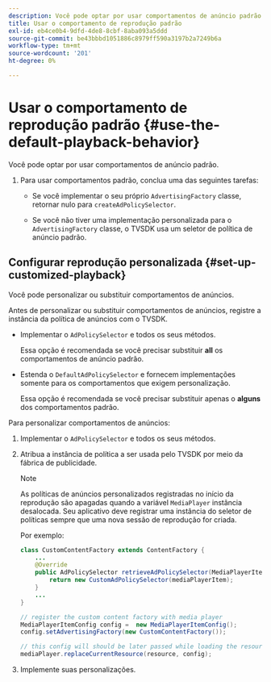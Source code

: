```yaml
---
description: Você pode optar por usar comportamentos de anúncio padrão.
title: Usar o comportamento de reprodução padrão
exl-id: eb4ce0b4-9dfd-4de8-8cbf-8aba093a5ddd
source-git-commit: be43bbbd1051886c8979ff590a3197b2a7249b6a
workflow-type: tm+mt
source-wordcount: '201'
ht-degree: 0%

---
```


# Usar o comportamento de reprodução padrão  {#use-the-default-playback-behavior}

Você pode optar por usar comportamentos de anúncio padrão.

1. Para usar comportamentos padrão, conclua uma das seguintes tarefas:

   * Se você implementar o seu próprio `AdvertisingFactory` classe, retornar nulo para `createAdPolicySelector`.

   * Se você não tiver uma implementação personalizada para o `AdvertisingFactory` classe, o TVSDK usa um seletor de política de anúncio padrão.

## Configurar reprodução personalizada {#set-up-customized-playback}

Você pode personalizar ou substituir comportamentos de anúncios.

Antes de personalizar ou substituir comportamentos de anúncios, registre a instância da política de anúncios com o TVSDK.

* Implementar o `AdPolicySelector` e todos os seus métodos.

   Essa opção é recomendada se você precisar substituir **all** os comportamentos de anúncio padrão.

* Estenda o `DefaultAdPolicySelector` e fornecem implementações somente para os comportamentos que exigem personalização.

   Essa opção é recomendada se você precisar substituir apenas o **alguns** dos comportamentos padrão.

Para personalizar comportamentos de anúncios:

1. Implementar o `AdPolicySelector` e todos os seus métodos.
1. Atribua a instância de política a ser usada pelo TVSDK por meio da fábrica de publicidade.

   >[!NOTE]
   >
   >As políticas de anúncios personalizados registradas no início da reprodução são apagadas quando a variável `MediaPlayer` instância desalocada. Seu aplicativo deve registrar uma instância do seletor de políticas sempre que uma nova sessão de reprodução for criada.

   Por exemplo:

   ```java
   class CustomContentFactory extends ContentFactory { 
       ... 
       @Override 
       public AdPolicySelector retrieveAdPolicySelector(MediaPlayerItem mediaPlayerItem) { 
           return new CustomAdPolicySelector(mediaPlayerItem); 
       } 
       ... 
   } 
   
   // register the custom content factory with media player 
   MediaPlayerItemConfig config =  new MediaPlayerItemConfig(); 
   config.setAdvertisingFactory(new CustomContentFactory()); 
   
   // this config will should be later passed while loading the resource 
   mediaPlayer.replaceCurrentResource(resource, config);
   ```

1. Implemente suas personalizações.
